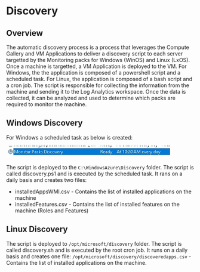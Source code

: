 # Discovery

## Overview

The automatic discovery process is a process that leverages the Compute Gallery and VM Applications to deliver a discovery script to each server targetted by the Monitoring packs for Windows (WinOS) and Linux (LxOS).
Once a machine is targetted, a VM Application is deployed to the VM. For Windows, the the application is composed of a powershell script and a scheduled task. For Linux, the application is composed of a bash script and a cron job.
The script is responsible for collecting the information from the machine and sending it to the Log Analytics workspace.
Once the data is collected, it can be analyzed and used to determine which packs are required to monitor the machine.

## Windows Discovery

For Windows a scheduled task as below is created:

![Scheduled task](image.png)

The script is deployed to the `C:\WindowsAzure\Discovery` folder. The script is called discovery.ps1 and is executed by the scheduled task.
It rans on a daily basis and creates two files:
- installedAppsWMI.csv - Contains the list of installed applications on the machine
- installedFeatures.csv - Contains the list of installed features on the machine (Roles and Features)

## Linux Discovery

The script is deployed to `/opt/microsoft/discovery` folder. The script is called discovery.sh and is executed by the root cron job.
It runs on a daily basis and creates one file:
`/opt/microsoft/discovery/discoveredapps.csv` - Contains the list of installed applications on the machine.
